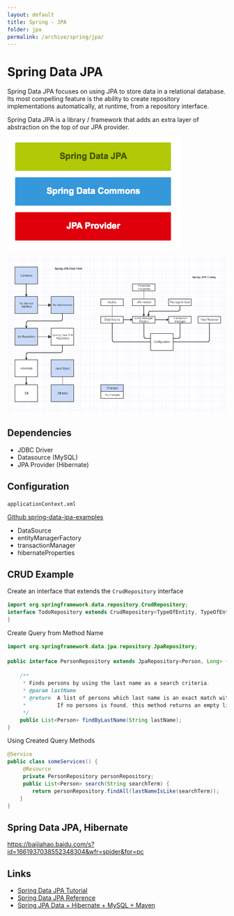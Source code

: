 ```yaml
---
layout: default
title: Spring - JPA
folder: jpa
permalink: /archive/spring/jpa/
---
```


# Spring Data JPA

Spring Data JPA focuses on using JPA to store data in a relational database. 
Its most compelling feature is the ability to create repository implementations automatically, 
at runtime, from a repository interface.

Spring Data JPA is a library / framework that adds an extra layer of abstraction on the top of our JPA provider.

![springjpa_arch](img/springjpa_arch.png)

![spring-jpa-flow](img/spring-jpa-flow.PNG)

## Dependencies

- JDBC Driver
- Datasource (MySQL)
- JPA Provider (Hibernate)

## Configuration

`applicationContext.xml`

[Github spring-data-jpa-examples](https://github.com/pkainulainen/spring-data-jpa-examples/tree/master/query-methods/src/main/resources)

- DataSource
- entityManagerFactory
- transactionManager
- hibernateProperties

## CRUD Example

Create an interface that extends the `CrudRepository` interface

~~~ java
import org.springframework.data.repository.CrudRepository;
interface TodoRepository extends CrudRepository<TypeOfEntity, TypeOfEntityId> {
}
~~~

Create Query from Method Name

~~~ java
import org.springframework.data.jpa.repository.JpaRepository;

public interface PersonRepository extends JpaRepository<Person, Long> {
 
    /**
     * Finds persons by using the last name as a search criteria.
     * @param lastName  
     * @return  A list of persons which last name is an exact match with the given last name.
     *          If no persons is found, this method returns an empty list.
     */
    public List<Person> findByLastName(String lastName);
}
~~~

Using Created Query Methods

~~~ java
@Service
public class someServices() {
     @Resource
     private PersonRepository personRepository;
     public List<Person> search(String searchTerm) {
        return personRepository.findAll(lastNameIsLike(searchTerm));
    }
}
~~~

## Spring Data JPA, Hibernate
https://baijiahao.baidu.com/s?id=1661937038552348304&wfr=spider&for=pc

## Links

- [Spring Data JPA Tutorial](http://www.petrikainulainen.net/spring-data-jpa-tutorial/)
- [Spring Data JPA Reference](http://docs.spring.io/spring-data/jpa/docs/current/reference/html/)
- [Spring JPA Data + Hibernate + MySQL + Maven](http://www.javacodegeeks.com/2013/05/spring-jpa-data-hibernate-mysql-maven.html)
